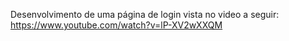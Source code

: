 Desenvolvimento de uma página de login vista no video a seguir: https://www.youtube.com/watch?v=lP-XV2wXXQM
